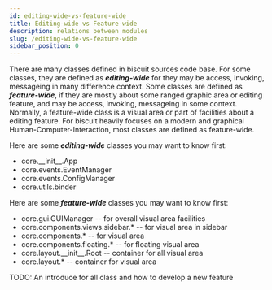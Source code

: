 ```yaml
---
id: editing-wide-vs-feature-wide
title: Editing-wide vs Feature-wide
description: relations between modules
slug: /editing-wide-vs-feature-wide
sidebar_position: 0
---
```


There are many classes defined in biscuit sources code base. For some classes, they are defined as _**editing-wide**_ for they may be access, invoking, messageing in many difference context. Some classes are defined as _**feature-wide**_, if they are mostly about some ranged graphic area or editing feature, and may be access, invoking, messageing in some context. Normally, a feature-wide class is a visual area or part of facilities about a editing feature. For biscuit heavily focuses on a modern and graphical Human-Computer-Interaction, most classes are defined as feature-wide.

Here are some _**editing-wide**_ classes you may want to know first:

* core.\_\_init\_\_.App
* core.events.EventManager
* core.events.ConfigManager
* core.utils.binder

Here are some _**feature-wide**_ classes you may want to know first:

* core.gui.GUIManager -- for overall visual area facilities
* core.components.views.sidebar.* -- for visual area in sidebar
* core.components.* -- for visual area
* core.components.floating.* -- for floating visual area
* core.layout.\_\_init\_\_.Root -- container for all visual area
* core.layout.* -- container for visual area

TODO: An introduce for all class and how to develop a new feature
